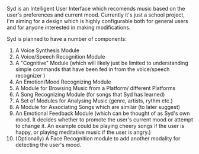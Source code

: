 Syd is an Intelligent User Interface which recomends music based on the user's preferences and current mood. 
Currently it's just a school project, I'm aiming for a design which is highly configurable both for general users and for anyone interested in making modifications.

Syd is planned to have a number of components:

1. A Voice Synthesis Module
2. A Voice/Speech Recognition Module
3. A "Cognitive" Module (which will likely just be limited to understanding simple commands that have been fed in from the voice/speech recognizer  )
4. An Emotion/Mood Recognizing Module
5. A Module for Browsing Music from a Platform/ different Platforms
6. A Song Recognizing Module (for songs that Syd has learned)
7. A Set of Modules for Analysing Music (genre, artists, rythm etc.)
8. A Module for Associating Songs which are similar (to later suggest)
9. An Emotional Feedback Module (which can be thought of as Syd's own mood. It decides whether to promote the user's current mood or attempt to change it. An example could be playing cheery songs if the user is happy, or playing meditative music if the user is angry.)
10. (Optionally) A Face Recognition module to add another modality for detecting the user's mood.

